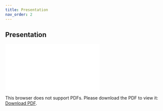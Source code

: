 ```yaml
---
title: Presentation
nav_order: 2
---
```



## Presentation

<object data="docs/assets/images/gamedle_presentation.pdf" type="application/pdf" width="700px" height="700px">
    <embed src="docs/assets/images/gamedle_presentation.pdf">
        <p>This browser does not support PDFs. Please download the PDF to view it: <a href="http://yoursite.com/the.pdf">Download PDF</a>.</p>
    </embed>
</object>